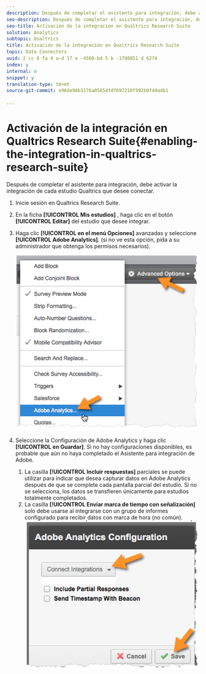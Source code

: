 ```yaml
---
description: Después de completar el asistente para integración, debe activar la integración de cada estudio Qualtrics que desee conectar.
seo-description: Después de completar el asistente para integración, debe activar la integración de cada estudio Qualtrics que desee conectar.
seo-title: Activación de la integración en Qualtrics Research Suite
solution: Analytics
subtopic: Qualtrics
title: Activación de la integración en Qualtrics Research Suite
topic: Data Connectors
uuid: 2 cc 6 fa 4 a-d 17 e -4560-bd 5 b -1790851 d 6274
index: y
internal: n
snippet: y
translation-type: tm+mt
source-git-commit: e96de98b3176a05654fdf697210f992b0fd4adb1

---
```



# Activación de la integración en Qualtrics Research Suite{#enabling-the-integration-in-qualtrics-research-suite}

Después de completar el asistente para integración, debe activar la integración de cada estudio Qualtrics que desee conectar.

1. Inicie sesión en Qualtrics Research Suite.
1. En la ficha **[!UICONTROL Mis estudios]** , haga clic en el botón **[!UICONTROL Editar]** del estudio que desee integrar.
1. Haga clic **[!UICONTROL en el menú Opciones]** avanzadas y seleccione **[!UICONTROL Adobe Analytics]**. (si no ve esta opción, pida a su administrador que obtenga los permisos necesarios).

   ![](assets/advanced_options.png)

1. Seleccione la Configuración de Adobe Analytics y haga clic **[!UICONTROL en Guardar]**. Si no hay configuraciones disponibles, es probable que aún no haya completado el Asistente para integración de Adobe.
   1. La casilla **[!UICONTROL Incluir respuestas]** parciales se puede utilizar para indicar que desea capturar datos en Adobe Analytics después de que se complete cada pantalla parcial del estudio. Si no se selecciona, los datos se transfieren únicamente para estudios totalmente completados.
   1. La casilla **[!UICONTROL Enviar marca de tiempo con señalización]** solo debe usarse al integrarse con un grupo de informes configurado para recibir datos con marca de hora (no común).
   ![](assets/integration_config.png)


